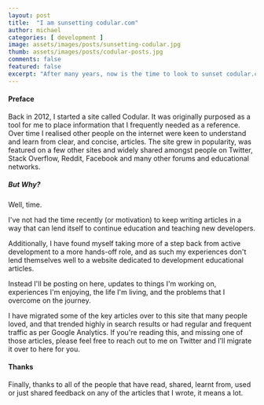 ```yaml
---
layout: post
title:  "I am sunsetting codular.com"
author: michael
categories: [ development ]
image: assets/images/posts/sunsetting-codular.jpg
thumb: assets/images/posts/codular-posts.jpg
comments: false
featured: false
excerpt: "After many years, now is the time to look to sunset codular.com as it no longer can receive the care and attention required."
---
```


#### Preface

Back in 2012, I started a site called Codular. It was originally purposed as a tool for me to place information that I frequently needed as a reference. Over time I realised other people on the internet were keen to understand and learn from clear, and concise, articles. The site grew in popularity, was featured on a few other sites and widely shared amongst people on Twitter, Stack Overflow, Reddit, Facebook and many other forums and educational networks. 

##### But Why?

Well, time. 

I've not had the time recently (or motivation) to keep writing articles in a way that can lend itself to continue education and teaching new developers.

Additionally, I have found myself taking more of a step back from active development to a more hands-off role, and as such my experiences don't lend themselves well to a website dedicated to development educational articles. 

Instead I'll be posting on here, updates to things I'm working on, experiences I'm enjoying, the life I'm living, and the problems that I overcome on the journey. 

I have migrated some of the key articles over to this site that many people loved, and that trended highly in search results or had regular and frequent traffic as per Google Analytics. If you're reading this, and missing one of those articles, please feel free to reach out to me on Twitter and I'll migrate it over to here for you.

#### Thanks

Finally, thanks to all of the people that have read, shared, learnt from, used or just shared feedback on any of the articles that I wrote, it means a lot. 